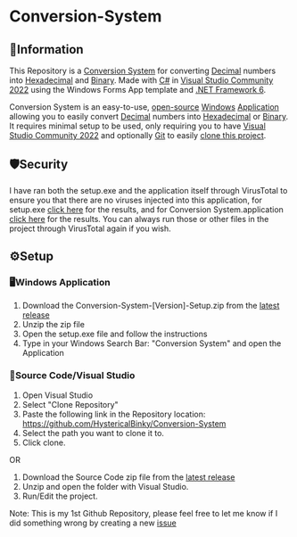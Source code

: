 # Conversion-System
## 📖Information
This Repository is a [Conversion System](https://en.wikipedia.org/wiki/Conversion_of_units) for converting [Decimal](https://en.wikipedia.org/wiki/Decimal) numbers into [Hexadecimal](https://en.wikipedia.org/wiki/Hexadecimal) and [Binary](https://en.wikipedia.org/wiki/Binary_number). Made with [C#](https://en.wikipedia.org/wiki/C_Sharp_(programming_language)) in [Visual Studio Community 2022](https://visualstudio.microsoft.com/vs/community/) using the Windows Forms App template and [.NET Framework 6](https://dotnet.microsoft.com/en-us/download/dotnet/6.0).

Conversion System is an easy-to-use, [open-source](https://en.wikipedia.org/wiki/Open_source) [Windows](https://en.wikipedia.org/wiki/Microsoft_Windows) [Application](https://en.wikipedia.org/wiki/Application_software) allowing you to easily convert [Decimal](https://en.wikipedia.org/wiki/Decimal) numbers into [Hexadecimal](https://en.wikipedia.org/wiki/Hexadecimal) or [Binary](https://en.wikipedia.org/wiki/Binary_number). It requires minimal setup to be used, only requiring you to have [Visual Studio Community 2022](https://visualstudio.microsoft.com/vs/community/) and optionally [Git](https://git-scm.com/) to easily [clone this project](https://github.com/HystericalBinky/Conversion-System/edit/main/README.md#source-codevisual-studio-code).

## 🛡️Security
I have ran both the setup.exe and the application itself through VirusTotal to ensure you that there are no viruses injected into this application, for setup.exe [click here](https://www.virustotal.com/gui/file/19b1bb4faf74082a25e98ff34d7f8cdbb64ad0716e17c62d783dbdf8d910388e/detection) for the results, and for Conversion System.application [click here](https://www.virustotal.com/gui/file/775c2b94b8bb667b862e5ae577b911a2bd674b09f6dc8542111b6bed563b8a31?nocache=1) for the results. You can always run those or other files in the project through VirusTotal again if you wish.

## ⚙️Setup

### 🖥️Windows Application
1. Download the Conversion-System-[Version]-Setup.zip from the [latest release](https://github.com/HystericalBinky/Conversion-System/releases)
2. Unzip the zip file
3. Open the setup.exe file and follow the instructions
4. Type in your Windows Search Bar: "Conversion System" and open the Application

### 📝Source Code/Visual Studio
1. Open Visual Studio
2. Select "Clone Repository"
3. Paste the following link in the Repository location: https://github.com/HystericalBinky/Conversion-System
4. Select the path you want to clone it to.
5. Click clone.

OR

1. Download the Source Code zip file from the [latest release](https://github.com/HystericalBinky/Conversion-System/releases)
2. Unzip and open the folder with Visual Studio.
3. Run/Edit the project.

Note: This is my 1st Github Repository, please feel free to let me know if I did something wrong by creating a new [issue](https://github.com/HystericalBinky/Conversion-System/issues)
